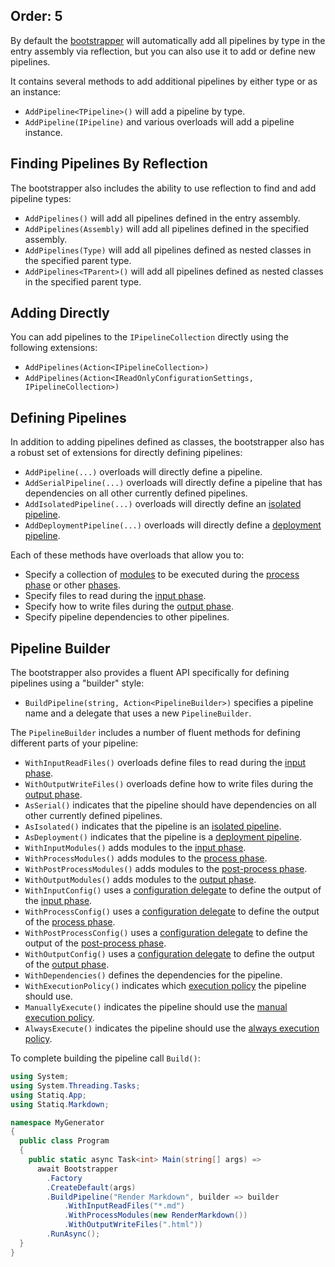 Order: 5
---
By default the [bootstrapper](xref:bootstrapper) will automatically add all pipelines by type in the entry assembly via reflection, but you can also use it to add or define new pipelines.

It contains several methods to add additional pipelines by either type or as an instance:

- `AddPipeline<TPipeline>()` will add a pipeline by type.
- `AddPipeline(IPipeline)` and various overloads will add a pipeline instance.

## Finding Pipelines By Reflection

The bootstrapper also includes the ability to use reflection to find and add pipeline types:

- `AddPipelines()` will add all pipelines defined in the entry assembly.
- `AddPipelines(Assembly)` will add all pipelines defined in the specified assembly.
- `AddPipelines(Type)` will add all pipelines defined as nested classes in the specified parent type.
- `AddPipelines<TParent>()` will add all pipelines defined as nested classes in the specified parent type.

## Adding Directly

You can add pipelines to the `IPipelineCollection` directly using the following extensions:

- `AddPipelines(Action<IPipelineCollection>)`
- `AddPipelines(Action<IReadOnlyConfigurationSettings, IPipelineCollection>)`

## Defining Pipelines

In addition to adding pipelines defined as classes, the bootstrapper also has a robust set of extensions for directly defining pipelines:

- `AddPipeline(...)` overloads will directly define a pipeline.
- `AddSerialPipeline(...)` overloads will directly define a pipeline that has dependencies on all other currently defined pipelines.
- `AddIsolatedPipeline(...)` overloads will directly define an [isolated pipeline](xref:pipelines-and-modules#isolated).
- `AddDeploymentPipeline(...)` overloads will directly define a [deployment pipeline](xref:pipelines-and-modules#deployment).

Each of these methods have overloads that allow you to:

- Specify a collection of [modules](xref:about-modules) to be executed during the [process phase](xref:pipelines-and-modules#process-phase) or other [phases](xref:pipelines-and-modules#phases).
- Specify files to read during the [input phase](xref:pipelines-and-modules#input-phase).
- Specify how to write files during the [output phase](xref:pipelines-and-modules#output-phase).
- Specify pipeline dependencies to other pipelines.

## Pipeline Builder

The bootstrapper also provides a fluent API specifically for defining pipelines using a "builder" style:

- `BuildPipeline(string, Action<PipelineBuilder>)` specifies a pipeline name and a delegate that uses a new `PipelineBuilder`.

The `PipelineBuilder` includes a number of fluent methods for defining different parts of your pipeline:

- `WithInputReadFiles()` overloads define files to read during the [input phase](xref:pipelines-and-modules#input-phase).
- `WithOutputWriteFiles()` overloads define how to write files during the [output phase](xref:pipelines-and-modules#output-phase).
- `AsSerial()` indicates that the pipeline should have dependencies on all other currently defined pipelines.
- `AsIsolated()` indicates that the pipeline is an [isolated pipeline](xref:pipelines-and-modules#isolated).
- `AsDeployment()` indicates that the pipeline is a [deployment pipeline](xref:pipelines-and-modules#deployment).
- `WithInputModules()` adds modules to the [input phase](xref:pipelines-and-modules#input-phase).
- `WithProcessModules()` adds modules to the [process phase](xref:pipelines-and-modules#process-phase).
- `WithPostProcessModules()` adds modules to the [post-process phase](xref:pipelines-and-modules#post-process-phase).
- `WithOutputModules()` adds modules to the [output phase](xref:pipelines-and-modules#output-phase).
- `WithInputConfig()` uses a [configuration delegate](xref:configuration-delegates) to define the output of the [input phase](xref:pipelines-and-modules#input-phase).
- `WithProcessConfig()` uses a [configuration delegate](xref:configuration-delegates) to define the output of the [process phase](xref:pipelines-and-modules#process-phase).
- `WithPostProcessConfig()` uses a [configuration delegate](xref:configuration-delegates) to define the output of the [post-process phase](xref:pipelines-and-modules#post-process-phase).
- `WithOutputConfig()` uses a [configuration delegate](xref:configuration-delegates) to define the output of the [output phase](xref:pipelines-and-modules#output-phase).
- `WithDependencies()` defines the dependencies for the pipeline.
- `WithExecutionPolicy()` indicates which [execution policy](xref:pipelines-and-modules#execution-policy) the pipeline should use.
- `ManuallyExecute()` indicates the pipeline should use the [manual execution policy](xref:pipelines-and-modules#manual).
- `AlwaysExecute()` indicates the pipeline should use the [always execution policy](xref:pipelines-and-modules#always).

To complete building the pipeline call `Build()`:

```csharp
using System;
using System.Threading.Tasks;
using Statiq.App;
using Statiq.Markdown;

namespace MyGenerator
{
  public class Program
  {
    public static async Task<int> Main(string[] args) =>
      await Bootstrapper
        .Factory
        .CreateDefault(args)
        .BuildPipeline("Render Markdown", builder => builder
            .WithInputReadFiles("*.md")
            .WithProcessModules(new RenderMarkdown())
            .WithOutputWriteFiles(".html"))
        .RunAsync();
  }
}
```
